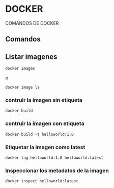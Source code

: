 # DOCKER
COMANDOS DE DOCKER
## Comandos

## Listar imagenes
```
docker images
```
o 
```
docker image ls
```

### contruir la imagen sin etiqueta

```
docker build 
```

### contruir la imagen con etiqueta

```
docker build -t helloworld:1.0
```

### Etiquetar la imagen como latest

```
docker tag helloworld:1.0 helloworld:latest
```

### Inspeccionar los metadatos de la imagen 

```
docker inspect helloworld:latest
```
